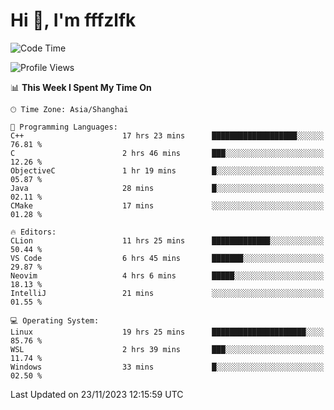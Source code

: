 # Hi 👋, I'm fffzlfk

<!--START_SECTION:waka-->
![Code Time](http://img.shields.io/badge/Code%20Time-602%20hrs%2047%20mins-blue)

![Profile Views](http://img.shields.io/badge/Profile%20Views-0-blue)

📊 **This Week I Spent My Time On** 

```text
🕑︎ Time Zone: Asia/Shanghai

💬 Programming Languages: 
C++                      17 hrs 23 mins      ███████████████████░░░░░░   76.81 % 
C                        2 hrs 46 mins       ███░░░░░░░░░░░░░░░░░░░░░░   12.26 % 
ObjectiveC               1 hr 19 mins        █░░░░░░░░░░░░░░░░░░░░░░░░   05.87 % 
Java                     28 mins             █░░░░░░░░░░░░░░░░░░░░░░░░   02.11 % 
CMake                    17 mins             ░░░░░░░░░░░░░░░░░░░░░░░░░   01.28 % 

🔥 Editors: 
CLion                    11 hrs 25 mins      █████████████░░░░░░░░░░░░   50.44 % 
VS Code                  6 hrs 45 mins       ███████░░░░░░░░░░░░░░░░░░   29.87 % 
Neovim                   4 hrs 6 mins        █████░░░░░░░░░░░░░░░░░░░░   18.13 % 
IntelliJ                 21 mins             ░░░░░░░░░░░░░░░░░░░░░░░░░   01.55 % 

💻 Operating System: 
Linux                    19 hrs 25 mins      █████████████████████░░░░   85.76 % 
WSL                      2 hrs 39 mins       ███░░░░░░░░░░░░░░░░░░░░░░   11.74 % 
Windows                  33 mins             █░░░░░░░░░░░░░░░░░░░░░░░░   02.50 % 
```


 Last Updated on 23/11/2023 12:15:59 UTC
<!--END_SECTION:waka-->
